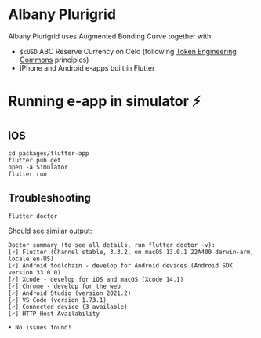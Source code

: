 # Albany Plurigrid
Albany Plurigrid uses Augmented Bonding Curve together with
- `$cUSD` ABC Reserve Currency on Celo (following [Token Engineering Commons](https://token-engineering-commons.gitbook.io/tec-handbook/budgeting-and-reward-system/abc-and-the-common-pool) principles)
- iPhone and Android e-apps built in Flutter

# Running e-app in simulator ⚡️
## iOS
```
cd packages/flutter-app
flutter pub get
open -a Simulator
flutter run
```
## Troubleshooting
```
flutter doctor
```

Should see similar output:
```
Doctor summary (to see all details, run flutter doctor -v):
[✓] Flutter (Channel stable, 3.3.2, on macOS 13.0.1 22A400 darwin-arm, locale en-US)
[✓] Android toolchain - develop for Android devices (Android SDK version 33.0.0)
[✓] Xcode - develop for iOS and macOS (Xcode 14.1)
[✓] Chrome - develop for the web
[✓] Android Studio (version 2021.2)
[✓] VS Code (version 1.73.1)
[✓] Connected device (3 available)
[✓] HTTP Host Availability

• No issues found!
```

